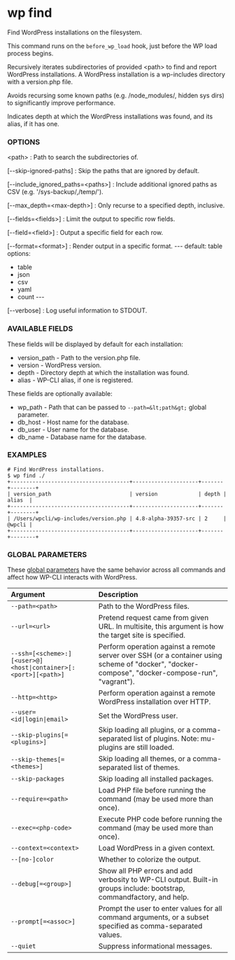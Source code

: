# wp find

Find WordPress installations on the filesystem.

This command runs on the `before_wp_load` hook, just before the WP load process begins.

Recursively iterates subdirectories of provided &lt;path&gt; to find and report WordPress installations. A WordPress installation is a wp-includes directory with a version.php file.

Avoids recursing some known paths (e.g. /node_modules/, hidden sys dirs) to significantly improve performance.

Indicates depth at which the WordPress installations was found, and its alias, if it has one.

### OPTIONS

&lt;path&gt;
: Path to search the subdirectories of.

[\--skip-ignored-paths]
: Skip the paths that are ignored by default.

[\--include_ignored_paths=&lt;paths&gt;]
: Include additional ignored paths as CSV (e.g. '/sys-backup/,/temp/').

[\--max_depth=&lt;max-depth&gt;]
: Only recurse to a specified depth, inclusive.

[\--fields=&lt;fields&gt;]
: Limit the output to specific row fields.

[\--field=&lt;field&gt;]
: Output a specific field for each row.

[\--format=&lt;format&gt;]
: Render output in a specific format.
\---
default: table
options:
  - table
  - json
  - csv
  - yaml
  - count
\---

[\--verbose]
: Log useful information to STDOUT.

### AVAILABLE FIELDS

These fields will be displayed by default for each installation:

* version_path - Path to the version.php file.
* version - WordPress version.
* depth - Directory depth at which the installation was found.
* alias - WP-CLI alias, if one is registered.

These fields are optionally available:

* wp_path - Path that can be passed to `--path=&lt;path&gt;` global parameter.
* db_host - Host name for the database.
* db_user - User name for the database.
* db_name - Database name for the database.

### EXAMPLES

    # Find WordPress installations.
    $ wp find ./
    +--------------------------------------+---------------------+-------+--------+
    | version_path                         | version             | depth | alias  |
    +--------------------------------------+---------------------+-------+--------+
    | /Users/wpcli/wp-includes/version.php | 4.8-alpha-39357-src | 2     | @wpcli |
    +--------------------------------------+---------------------+-------+--------+

### GLOBAL PARAMETERS

These [global parameters](https://make.wordpress.org/cli/handbook/config/) have the same behavior across all commands and affect how WP-CLI interacts with WordPress.

| **Argument**    | **Description**              |
|:----------------|:-----------------------------|
| `--path=<path>` | Path to the WordPress files. |
| `--url=<url>` | Pretend request came from given URL. In multisite, this argument is how the target site is specified. |
| `--ssh=[<scheme>:][<user>@]<host\|container>[:<port>][<path>]` | Perform operation against a remote server over SSH (or a container using scheme of "docker", "docker-compose", "docker-compose-run", "vagrant"). |
| `--http=<http>` | Perform operation against a remote WordPress installation over HTTP. |
| `--user=<id\|login\|email>` | Set the WordPress user. |
| `--skip-plugins[=<plugins>]` | Skip loading all plugins, or a comma-separated list of plugins. Note: mu-plugins are still loaded. |
| `--skip-themes[=<themes>]` | Skip loading all themes, or a comma-separated list of themes. |
| `--skip-packages` | Skip loading all installed packages. |
| `--require=<path>` | Load PHP file before running the command (may be used more than once). |
| `--exec=<php-code>` | Execute PHP code before running the command (may be used more than once). |
| `--context=<context>` | Load WordPress in a given context. |
| `--[no-]color` | Whether to colorize the output. |
| `--debug[=<group>]` | Show all PHP errors and add verbosity to WP-CLI output. Built-in groups include: bootstrap, commandfactory, and help. |
| `--prompt[=<assoc>]` | Prompt the user to enter values for all command arguments, or a subset specified as comma-separated values. |
| `--quiet` | Suppress informational messages. |
